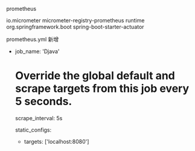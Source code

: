prometheus

<dependency>
    <groupId>io.micrometer</groupId>
    <artifactId>micrometer-registry-prometheus</artifactId>
    <scope>runtime</scope>
</dependency>

<dependency>
    <groupId>org.springframework.boot</groupId>
    <artifactId>spring-boot-starter-actuator</artifactId>
</dependency>

prometheus.yml 新增
- job_name: 'Djava'

  # Override the global default and scrape targets from this job every 5 seconds.
  scrape_interval: 5s

  static_configs:
    - targets: ['localhost:8080']
